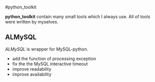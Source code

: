 #python_toolkit

**python_toolkit** contain many small tools which I always use. All of tools were written by myselves.


## ALMySQL

*ALMySQL* is wrapper for MySQL-python.

- add the function of processing exception
- fix the the MySQL interactive timeout
- improve readability
- improve availability


